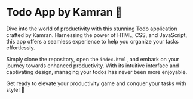 # Todo App by Kamran 🚀

Dive into the world of productivity with this stunning Todo application crafted by Kamran. Harnessing the power of HTML, CSS, and JavaScript, this app offers a seamless experience to help you organize your tasks effortlessly.

Simply clone the repository, open the `index.html`, and embark on your journey towards enhanced productivity. With its intuitive interface and captivating design, managing your todos has never been more enjoyable.

Get ready to elevate your productivity game and conquer your tasks with style! 🌟
